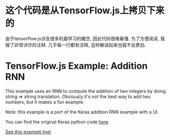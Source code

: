 # 这个代码是从TensorFlow.js上拷贝下来的
由于tensorflow.js涉及很多机器学习的概念, 因此代码很难看懂. 
为了方便阅读, 我做了非常详尽的注释. 几乎每一行都有注释, 这样解读起来也就不会费劲.

# TensorFlow.js Example: Addition RNN

This example uses an RNN to compute the addition of two integers by doing
string => string translation. Obviously it's not the best way to add two
numbers, but it makes a fun example.

Note: this example is a port of the Keras addition RNN example with a UI.

You can find the original Keras python code [here](https://github.com/keras-team/keras/blob/master/examples/addition_rnn.py).

[See this example live!](https://storage.googleapis.com/tfjs-examples/addition-rnn/dist/index.html)
